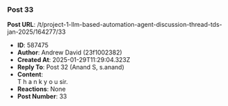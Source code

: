 ### Post 33
**Post URL**: /t/project-1-llm-based-automation-agent-discussion-thread-tds-jan-2025/164277/33
- **ID**: 587475
- **Author**: Andrew David (23f1002382)
- **Created At**: 2025-01-29T11:29:04.323Z
- **Reply To**: Post 32 (Anand S, s.anand)
- **Content**:  
  T  h  a  n  k      y  o  u         sir.
- **Reactions**: None
- **Post Number**: 33

